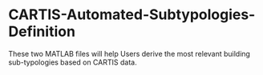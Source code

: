 # CARTIS-Automated-Subtypologies-Definition
These two MATLAB files will help Users derive the most relevant building sub-typologies based on CARTIS data.
